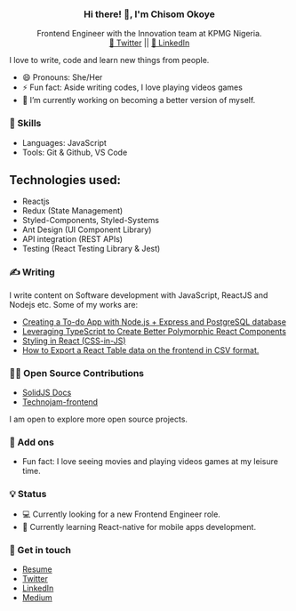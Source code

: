 ### <p class="has-line-data" data-line-start="0" data-line-end="2" align="center"> Hi there! 👋,  I'm Chisom Okoye </p>
<p align="center">Frontend Engineer with the Innovation team at KPMG Nigeria. </br> <a href="https://twitter.com/chisom_code">🐣 Twitter</a> || <a href="https://www.linkedin.com/in/chisom-okoye-399112122/"> 💼 LinkedIn</a></p>

I love to write, code and learn new things from people.

- 😄 Pronouns: She/Her
- ⚡ Fun fact: Aside writing codes, I love playing videos games
- 🔭 I’m currently working on becoming a better version of myself.

### 📌 Skills
- Languages: JavaScript
- Tools: Git & Github, VS Code

## Technologies used: 
- Reactjs
- Redux (State Management)
- Styled-Components, Styled-Systems
- Ant Design (UI Component Library)
- API integration (REST APIs)
- Testing (React Testing Library & Jest)


### ✍️ Writing
I write content on Software development with JavaScript, ReactJS and Nodejs etc. Some of my works are:

- [Creating a To-do App with Node.js + Express and PostgreSQL database](https://medium.com/codeburst/creating-a-todo-app-with-node-js-express-and-postgresql-database-6dbf80c3fe9c)
- [Leveraging TypeScript to Create Better Polymorphic React Components](https://betterprogramming.pub/polymorphic-react-components-in-typescript-b6ce455ca70e)
- [Styling in React (CSS-in-JS)](https://codeburst.io/styling-in-react-css-in-js-47a68c15a770)
- [How to Export a React Table data on the frontend in CSV format.](https://chizomokoye.hashnode.dev/how-to-export-a-react-table-data-on-the-frontend-in-csv-format)

### 👨‍💻 Open Source Contributions

- [SolidJS Docs](https://github.com/solidjs/solid-docs-next/)
- [Technojam-frontend](https://github.com/technojam/technojam-frontend)

I am open to explore more open source projects.

### 🔎 Add ons
- Fun fact: I love seeing movies and playing videos games at my leisure time.

### 💡 Status
- 💻 Currently looking for a new Frontend Engineer role.
- 📖 Currently learning React-native for mobile apps development.

### 📲 Get in touch
- [Resume](https://drive.google.com/file/d/18mUm61wTRcJq51LNfW4yCfr-IwreODfs/view?usp=share_link)
- [Twitter](https://twitter.com/chisom_code)
- [LinkedIn](https://www.linkedin.com/in/chisom-okoye-399112122/)
- [Medium](https://medium.com/@chisomokoye)
